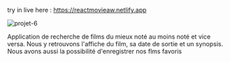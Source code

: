 try in live here : https://reactmovieaw.netlify.app

![projet-6](https://user-images.githubusercontent.com/90448006/170075002-5dee9ca1-108c-4cc8-ba64-e1e7775cc433.jpg)

Application de recherche de films  du mieux noté au moins noté et vice versa. Nous y retrouvons l'affiche du film, sa date de sortie et un synopsis.
Nous avons aussi la possibilité d'enregistrer nos flms favoris
